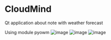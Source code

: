 # CloudMind

Qt application about note with weather forecast

Using module pyowm
![image](https://user-images.githubusercontent.com/51825464/124465216-9643b600-ddae-11eb-9b2f-6055afc02709.png)
![image](https://user-images.githubusercontent.com/51825464/124465195-8d52e480-ddae-11eb-8db1-663a8160eb89.png)
![image](https://user-images.githubusercontent.com/51825464/124465208-917f0200-ddae-11eb-8474-25c0de0db045.png)
